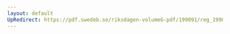 ```yaml
---
layout: default
UpRedirect: https://pdf.swedeb.se/riksdagen-volumeG-pdf/199091/reg_199091/reg_199091_0370.pdf
---
```

